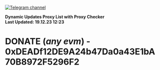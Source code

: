 [![Telegram channel](https://img.shields.io/endpoint?url=https://runkit.io/damiankrawczyk/telegram-badge/branches/master?url=https://t.me/n4z4v0d)](https://t.me/n4z4v0d) 

**Dynamic Updates Proxy List with Proxy Checker**  
**Last Updated: 19.12.23 12:23**

# DONATE (_any evm_) - 0xDEADf12DE9A24b47Da0a43E1bA70B8972F5296F2
